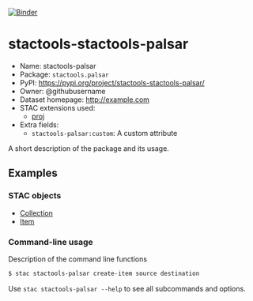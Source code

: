 [![Binder](https://mybinder.org/badge_logo.svg)](https://mybinder.org/v2/gh/stactools-packages/stactools-palsar/main?filepath=docs/installation_and_basic_usage.ipynb)

# stactools-stactools-palsar

- Name: stactools-palsar
- Package: `stactools.palsar`
- PyPI: https://pypi.org/project/stactools-stactools-palsar/
- Owner: @githubusername
- Dataset homepage: http://example.com
- STAC extensions used:
  - [proj](https://github.com/stac-extensions/projection/)
- Extra fields:
  - `stactools-palsar:custom`: A custom attribute

A short description of the package and its usage.

## Examples

### STAC objects

- [Collection](examples/collection.json)
- [Item](examples/item/item.json)

### Command-line usage

Description of the command line functions

```bash
$ stac stactools-palsar create-item source destination
```

Use `stac stactools-palsar --help` to see all subcommands and options.

